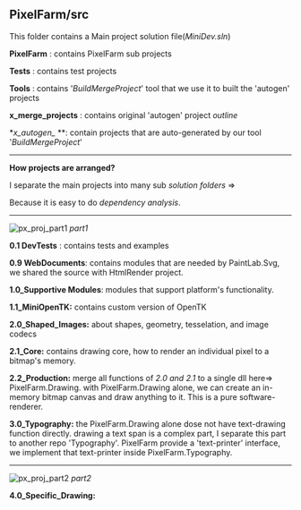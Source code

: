 PixelFarm/src
---

This folder contains a Main project solution file(_MiniDev.sln_)


**PixelFarm** : contains PixelFarm sub projects

**Tests** : contains test projects

**Tools** : contains '_BuildMergeProject_' tool that we use it to built the 'autogen' projects

**x_merge_projects** : contains original 'autogen' project _outline_

**x_autogen_* **: contain projects that are auto-generated by our tool '_BuildMergeProject_'

---

**How projects are arranged?**
 

I separate the main projects into many sub _solution folders_ =>

Because it is easy to do _dependency analysis_.

---

![px_proj_part1](https://user-images.githubusercontent.com/7447159/77893725-7fa2db00-729e-11ea-84fb-f6254df0d503.png)
_part1_



**0.1 DevTests** :  contains tests and examples

**0.9 WebDocuments**: contains modules that are needed by PaintLab.Svg, we shared the source with HtmlRender project.

**1.0_Supportive Modules**: modules that support platform's functionality.

**1.1_MiniOpenTK:** contains custom version of OpenTK



**2.0_Shaped_Images:** about shapes, geometry, tesselation, and image codecs

**2.1_Core:** contains drawing core, how to render an individual pixel to a bitmap's memory. 

**2.2_Production:** merge all functions of *2.0 and 2.1* to a single dll here=> PixelFarm.Drawing.
                    with PixelFarm.Drawing alone, we can create an in-memory bitmap canvas and 
					draw anything to it. This is a pure software-renderer.					

**3.0_Typography:** the PixelFarm.Drawing alone dose not have text-drawing function directly.
				  drawing a text span is a complex part, I separate this part to another repo 'Typography'.
				  PixelFarm provide a 'text-printer' interface, we implement that text-printer inside
				  PixelFarm.Typography.				  
				  

---

![px_proj_part2](https://user-images.githubusercontent.com/7447159/77893733-83366200-729e-11ea-85d1-6aff03eca45b.png)
_part2_ 
 
 **4.0_Specific_Drawing:** 
 






